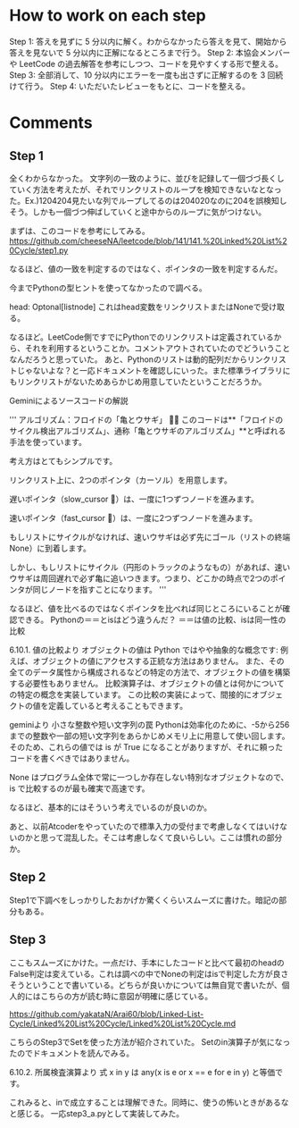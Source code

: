 # How to work on each step
Step 1: 答えを見ずに 5 分以内に解く。わからなかったら答えを見て、開始から答えを見ないで 5 分以内に正解になるところまで行う。
Step 2: 本協会メンバーや LeetCode の過去解答を参考にしつつ、コードを見やすくする形で整える。
Step 3: 全部消して、10 分以内にエラーを一度も出さずに正解するのを 3 回続けて行う。
Step 4: いただいたレビューをもとに、コードを整える。

# Comments

## Step 1
全くわからなかった。
文字列の一致のように、並びを記録して一個づづ長くしていく方法を考えたが、それでリンクリストのループを検知できないなとなった。Ex.)1204204見たいな列でループしてるのは204020なのに204を誤検知しそう。しかも一個づつ伸ばしていくと途中からのループに気がつけない。

まずは、このコードを参考にしてみる。https://github.com/cheeseNA/leetcode/blob/141/141.%20Linked%20List%20Cycle/step1.py

なるほど、値の一致を判定するのではなく、ポインタの一致を判定するんだ。

今までPythonの型ヒントを使ってなかったので調べる。

head: Optonal[listnode]
これはhead変数をリンクリストまたはNoneで受け取る。

なるほど。LeetCode側ですでにPythonでのリンクリストは定義されているから、それを利用するということか。コメントアウトされていたのでどういうことなんだろうと思っていた。
あと、Pythonのリストは動的配列だからリンクリストじゃないよな？と一応ドキュメントを確認しにいった。また標準ライブラリにもリンクリストがないためあらかじめ用意していたということだろうか。


Geminiによるソースコードの解説

'''
アルゴリズム：フロイドの「亀とウサギ」 🐢🐇
このコードは**「フロイドのサイクル検出アルゴリズム」、通称「亀とウサギのアルゴリズム」**と呼ばれる手法を使っています。

考え方はとてもシンプルです。

リンクリスト上に、2つのポインタ（カーソル）を用意します。

遅いポインタ（slow_cursor 🐢）は、一度に1つずつノードを進みます。

速いポインタ（fast_cursor 🐇）は、一度に2つずつノードを進みます。

もしリストにサイクルがなければ、速いウサギは必ず先にゴール（リストの終端 None）に到着します。

しかし、もしリストにサイクル（円形のトラックのようなもの）があれば、速いウサギは周回遅れで必ず亀に追いつきます。つまり、どこかの時点で2つのポインタが同じノードを指すことになります。
'''

なるほど、値を比べるのではなくポインタを比べれば同じところにいることが確認できる。
Pythonの＝＝とisはどう違うんだ？
＝＝は値の比較、isは同一性の比較

6.10.1. 値の比較より
オブジェクトの値は Python ではやや抽象的な概念です: 例えば、オブジェクトの値にアクセスする正統な方法はありません。 また、その全てのデータ属性から構成されるなどの特定の方法で、オブジェクトの値を構築する必要性もありません。 比較演算子は、オブジェクトの値とは何かについての特定の概念を実装しています。 この比較の実装によって、間接的にオブジェクトの値を定義していると考えることもできます。

geminiより
小さな整数や短い文字列の罠
Pythonは効率化のために、-5から256までの整数や一部の短い文字列をあらかじめメモリ上に用意して使い回します。そのため、これらの値では is が True になることがありますが、それに頼ったコードを書くべきではありません。

None はプログラム全体で常に一つしか存在しない特別なオブジェクトなので、is で比較するのが最も確実で高速です。

なるほど、基本的にはそういう考えでいるのが良いのか。

あと、以前Atcoderをやっていたので標準入力の受付まで考慮しなくてはいけないのかと思って混乱した。そこは考慮しなくて良いらしい。ここは慣れの部分か。

## Step 2
Step1で下調べをしっかりしたおかげか驚くくらいスムーズに書けた。暗記の部分もある。

## Step 3
ここもスムーズにかけた。一点だけ、手本にしたコードと比べて最初のheadのFalse判定は変えている。これは調べの中でNoneの判定はisで判定した方が良さそうということで書いている。どちらが良いかについては無自覚で書いたが、個人的にはこちらの方が読む時に意図が明確に感じている。


https://github.com/yakataN/Arai60/blob/Linked-List-Cycle/Linked%20List%20Cycle/Linked%20List%20Cycle.md

こちらのStep3でSetを使った方法が紹介されていた。
Setのin演算子が気になったのでドキュメントを読んでみる。

6.10.2. 所属検査演算より
式 x in y は any(x is e or x == e for e in y) と等価です。

これみると、inで成立することは理解できた。同時に、使うの怖いときがあるなと感じる。
一応step3_a.pyとして実装してみた。